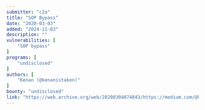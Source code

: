 ```yaml
---
submitter: "c2a"
title: "SOP Bypass"
date: "2020-03-03"
added: "2024-11-03"
description: ""
vulnerabilities: [
    "SOP bypass"
]
programs: [
    "undisclosed"
]
authors: [
    "Kenan (@kenanistaken)"
]
bounty: "undisclosed"
link: "https://web.archive.org/web/20200304074843/https://medium.com/@kenanistaken/sop-bypass-ecae7f4a5c00"
---
```




